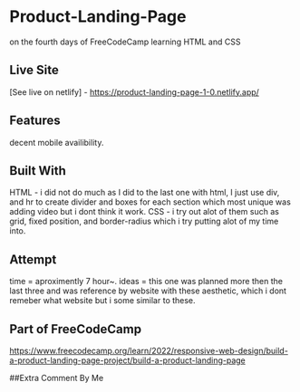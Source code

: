 # Product-Landing-Page
on the fourth days of FreeCodeCamp learning HTML and CSS 

## Live Site
[See live on netlify] - https://product-landing-page-1-0.netlify.app/

## Features
decent mobile availibility.



## Built With
HTML - i did not do much as I did to the last one with html, I just use div, and hr to create divider and boxes for each section which most unique was adding video but i dont think it work.
CSS - i try out alot of them such as grid, fixed position, and border-radius which i try putting alot of my time into.


## Attempt
time = aproximently 7 hour~.
ideas = this one was planned more then the last three and was reference by website with these aesthetic, which i dont remeber what website but i some similar to these.

## Part of FreeCodeCamp
https://www.freecodecamp.org/learn/2022/responsive-web-design/build-a-product-landing-page-project/build-a-product-landing-page

##Extra Comment By Me
